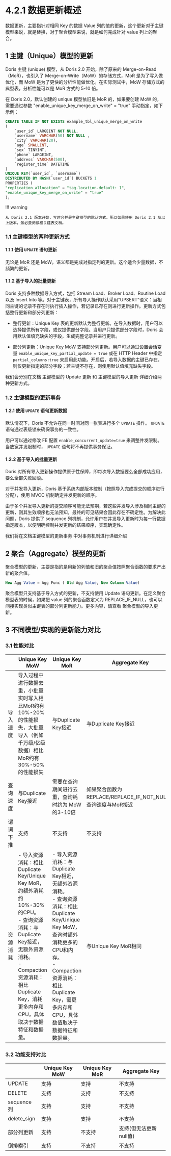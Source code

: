 # 4.2.1 数据更新概述

数据更新，主要指针对相同 Key 的数据 Value 列的值的更新，这个更新对于主键模型来说，就是替换，对于聚合模型来说，就是如何完成针对 value 列上的聚合。

## 1 主键（Unique）模型的更新

Doris 主键 (unique) 模型，从 Doris 2.0 开始，除了原来的 Merge-on-Read（MoR），也引入了 Merge-on-Write（MoW）的存储方式，MoR 是为了写入做优化，而 MoW 是为了更快的分析性能做优化。在实际测试中，MoW 存储方式的典型表，分析性能可以是 MoR 方式的 5-10 倍。

在 Doris 2.0，默认创建的 unique 模型依旧是 MoR 的，如果要创建 MoW 的，需要通过参数 "enable_unique_key_merge_on_write" = "true" 手动指定，如下示例：

```sql
CREATE TABLE IF NOT EXISTS example_tbl_unique_merge_on_write
(
    `user_id` LARGEINT NOT NULL,
    `username` VARCHAR(50) NOT NULL ,
    `city` VARCHAR(20),
    `age` SMALLINT,
    `sex` TINYINT,
    `phone` LARGEINT,
    `address` VARCHAR(500),
    `register_time` DATETIME
)
UNIQUE KEY(`user_id`, `username`)
DISTRIBUTED BY HASH(`user_id`) BUCKETS 1
PROPERTIES (
"replication_allocation" = "tag.location.default: 1",
"enable_unique_key_merge_on_write" = "true"
);
```

!!! warning

    从 Doris 2.1 版本开始，写时合并是主键模型的默认方式。所以如果使用 Doris 2.1 及以上版本，务必要阅读相关建表文档。

### 1.1 主键模型的两种更新方式

#### 1.1.1 使用 `UPDATE` 语句更新

无论是 MoR 还是 MoW，语义都是完成对指定列的更新。这个适合少量数据，不频繁的更新。

#### 1.1.2 基于导入的批量更新

Doris 支持多种数据导入方式，包括 Stream Load、Broker Load、Routine Load 以及 Insert Into 等。对于主键表，所有导入操作默认采用“UPSERT”语义：当相同主键的记录不存在时执行插入操作，若记录已存在则进行更新操作。更新方式包括整行更新和部分列更新：

* 整行更新：Unique Key 表的更新默认为整行更新。在导入数据时，用户可以选择提供所有字段，或仅提供部分字段。当用户只提供部分字段时，Doris 会用默认值填充缺失的字段，生成完整记录并进行更新。

* 部分列更新：Unique Key MoW 支持部分列更新。用户可以通过设置会话变量 `enable_unique_key_partial_update = true` 或在 HTTP Header 中指定 `partial_columns:true` 来启用此功能。开启后，若导入数据的主键已存在，则仅更新指定的部分字段；若主键不存在，则使用默认值填充缺失字段。

我们会分别在文档 主键模型的 Update 更新 和 主键模型的导入更新 详细介绍两种更新方式。

### 1.2 主键模型的更新事务

#### 1.2.1 使用 `UPDATE` 语句更新数据

默认情况下，Doris 不允许在同一时间对同一张表进行多个 `UPDATE` 操作。 `UPDATE` 语句通过表级锁来确保事务的一致性。

用户可以通过修改 FE 配置 `enable_concurrent_update=true` 来调整并发限制。当放宽并发限制时， `UPDATE` 语句将不再提供事务保证。

#### 1.2.2 基于导入的批量更新

Doris 对所有导入更新操作提供原子性保障，即每次导入数据要么全部成功应用，要么全部失败回滚。

对于并发导入更新，Doris 基于系统内部版本控制（按照导入完成提交的顺序进行分配），使用 MVCC 机制确定并发更新的顺序。

由于多个并发导入更新的提交顺序可能无法预期，若这些并发导入涉及相同主键的更新，则其生效顺序也无法预知，最终的可见结果会因此存在不确定性。为解决此问题，Doris 提供了 sequence 列机制，允许用户在并发导入更新时为每一行数据指定版本，以便明确控制并发更新的结果顺序，实现确定性。

我们将在文档主键模型的更新事务 中对事务机制进行详细介绍

## 2 聚合（Aggregate）模型的更新

聚合模型的更新，主要是指的是用新的列值和旧的聚合值按照聚合函数的要求产出新的聚合值。

```sql
New Agg Value = Agg Func ( Old Agg Value, New Column Value)
```

聚合模型只支持基于导入方式的更新，不支持使用 Update 语句更新。在定义聚合模型表的时候，如果把 value 列的聚合函数定义为 REPLACE_IF_NULL，也可以间接实现类似主键表的部分列更新能力。更多内容，请查看 聚合模型的导入更新。

## 3 不同模型/实现的更新能力对比

### 3.1 性能对比

|  | Unique Key MoW | Unique Key MoR | Aggregate Key |
| -- | -- | -- | -- |
| 导入速度 | 导入过程中进行数据去重，小批量实时写入相比MoR约有10%-20%的性能损失，大批量导入（例如千万级/亿级数据）相比MoR约有30%-50%的性能损失 | 与Duplicate Key接近 | 与Duplicate Key接近 |
| 查询速度 | 与Duplicate Key接近 | 需要在查询期间进行去重，查询耗时约为 MoW 的3-10倍 | 如果聚合函数为REPLACE/REPLACE_IF_NOT_NULL，查询速度与MoR接近 |
| 谓词下推 | 支持 | 不支持 | 不支持 |
| 资源消耗 | - 导入资源消耗：相比Duplicate Key/Unique Key MoR，约额外消耗约10%-30%的CPU。<br>- 查询资源消耗：与Duplicate Key接近，无额外资源消耗。<br>- Compaction资源消耗：相比Duplicate Key，消耗更多内存和CPU，具体取决于数据特征和数据量。 | - 导入资源消耗：与Duplicate Key相近，无额外资源消耗。<br>- 查询资源消耗：相比Duplicate Key/Unique Key MoW，查询时额外消耗更多的CPU和内存。<br>- Compaction资源消耗：相比Duplicate Key，需更多内存和CPU，具体数值取决于数据特征和数据量。 | 与Unique Key MoR相同 |

### 3.2 功能支持对比

|  | Unique Key MoW | Unique Key MoR | Aggregate Key |
| -- | -- | -- | -- |
| UPDATE | 支持 | 支持 | 不支持 |
| DELETE | 支持 | 支持 | 不支持 |
| sequence列 | 支持 | 支持 | 不支持 |
| delete_sign | 支持 | 支持 | 不支持 |
| 部分列更新 | 支持 | 不支持 | 支持(但无法更新null值) |
| 倒排索引 | 支持 | 不支持 | 不支持 |
